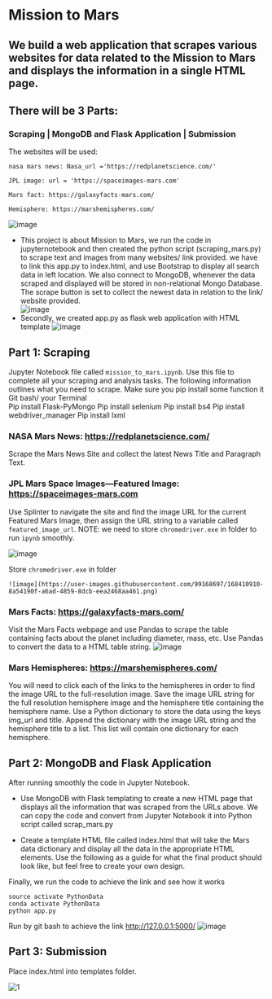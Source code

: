 # Mission to Mars
We build a web application that scrapes various websites for data related to the Mission to Mars and displays the information in a single HTML page.
--------------------------
## There will be 3 Parts: 
### Scraping | MongoDB and Flask Application | Submission
The websites will be used: 
````
nasa mars news: Nasa_url ='https://redplanetscience.com/'

JPL image: url = 'https://spaceimages-mars.com'

Mars fact: https://galaxyfacts-mars.com/

Hemisphere: https://marshemispheres.com/
````
![image](https://user-images.githubusercontent.com/99168697/168410253-6cf05ad6-c611-4f36-92c1-617ac7e66d4d.png)

- This project is about Mission to Mars, we run the code in jupyternotebook and then created the python script (scraping_mars.py) to scrape text and images from many websites/ link provided. we have to link this app.py to index.html, and use Bootstrap to display all search data in left location. 
We also connect to MongoDB, whenever the data scraped and displayed will be stored in non-relational Mongo Database. The scrape button is set to collect the newest data in relation to the link/ website provided.  
![image](https://user-images.githubusercontent.com/99168697/168410333-0255f6cb-20ae-47af-97d5-d57e08e286ca.png)
- Secondly, we created app.py as flask web application with  HTML template 
![image](https://user-images.githubusercontent.com/99168697/168410349-a156579d-97e5-43f6-831c-5e4880f181b5.png)

## Part  1: Scraping
Jupyter Notebook file called ``mission_to_mars.ipynb``. Use this file to complete all your scraping and analysis tasks. The following information outlines what you need to scrape.
Make sure you pip install some function it Git bash/ your Terminal 		
    Pip install Flask-PyMongo
		Pip install selenium
		Pip install bs4
		Pip install webdriver_manager
    		Pip install lxml 
		
### NASA Mars News: https://redplanetscience.com/
Scrape the Mars News Site and collect the latest News Title and Paragraph Text.

### JPL Mars Space Images—Featured Image: https://spaceimages-mars.com
Use Splinter to navigate the site and find the image URL for the current Featured Mars Image, then assign the URL string to a variable called ``featured_image_url``.
  NOTE: we need to store ``chromedriver.exe`` in folder to run `ipynb` smoothly.

![image](https://user-images.githubusercontent.com/99168697/168413383-6bef6dec-6542-465f-bca6-d4d33077d4d5.png)


  Store ``chromedriver.exe`` in folder
  
	![image](https://user-images.githubusercontent.com/99168697/168410910-8a54190f-a6ad-4859-8dcb-eea2468aa461.png)

### Mars Facts: https://galaxyfacts-mars.com/
Visit the Mars Facts webpage and use Pandas to scrape the table containing facts about the planet including diameter, mass, etc.
Use Pandas to convert the data to a HTML table string.
![image](https://user-images.githubusercontent.com/99168697/168411056-888bc8b2-f335-4222-a003-d093017dd808.png)

### Mars Hemispheres: https://marshemispheres.com/
You will need to click each of the links to the hemispheres in order to find the image URL to the full-resolution image.
Save the image URL string for the full resolution hemisphere image and the hemisphere title containing the hemisphere name. Use a Python dictionary to store the data using the keys img_url and title.
Append the dictionary with the image URL string and the hemisphere title to a list. This list will contain one dictionary for each hemisphere.

## Part 2: MongoDB and Flask Application
After running smoothly the code in Jupyter Notebook. 
- Use MongoDB with Flask templating to create a new HTML page that displays all the information that was scraped from the URLs above.
We can copy the code and convert from Jupyter Notebook it into Python script called scrap_mars.py

- Create a template HTML file called index.html that will take the Mars data dictionary and display all the data in the appropriate HTML elements. Use the following as a guide for what the final product should look like, but feel free to create your own design.

Finally, we run the code to achieve the link and see how it works
````
source activate PythonData
conda activate PythonData
python app.py
````
Run by git bash to achieve the link http://127.0.0.1:5000/
![image](https://user-images.githubusercontent.com/99168697/168413598-2e5b9798-5756-4da5-9e5c-3b3e9f811272.png)

## Part 3: Submission
Place index.html into templates folder. 

![1](https://user-images.githubusercontent.com/99168697/168413311-b4acfcb5-6982-4bd9-b1be-91bd14118da2.png)
